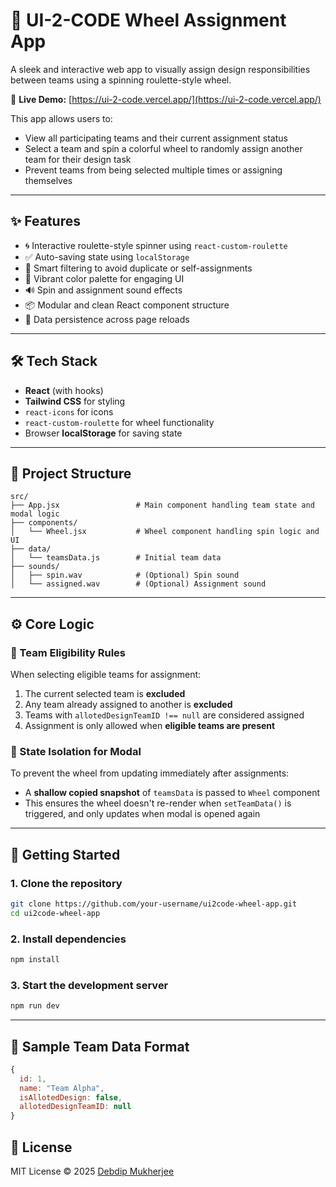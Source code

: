 # 🎯 UI-2-CODE Wheel Assignment App

A sleek and interactive web app to visually assign design responsibilities between teams using a spinning roulette-style wheel.

🔗 **Live Demo:** [https://ui-2-code.vercel.app/](https://ui-2-code.vercel.app/)

This app allows users to:
- View all participating teams and their current assignment status
- Select a team and spin a colorful wheel to randomly assign another team for their design task
- Prevent teams from being selected multiple times or assigning themselves

---

## ✨ Features

- 🌀 Interactive roulette-style spinner using `react-custom-roulette`
- ✅ Auto-saving state using `localStorage`
- 🧠 Smart filtering to avoid duplicate or self-assignments
- 🎨 Vibrant color palette for engaging UI
- 🔊 Spin and assignment sound effects
- 📦 Modular and clean React component structure
- 💾 Data persistence across page reloads

---

## 🛠 Tech Stack

- **React** (with hooks)
- **Tailwind CSS** for styling
- `react-icons` for icons
- `react-custom-roulette` for wheel functionality
- Browser **localStorage** for saving state

---

## 📂 Project Structure

```
src/
├── App.jsx                 # Main component handling team state and modal logic
├── components/
│   └── Wheel.jsx           # Wheel component handling spin logic and UI
├── data/
│   └── teamsData.js        # Initial team data
├── sounds/
│   ├── spin.wav            # (Optional) Spin sound
│   └── assigned.wav        # (Optional) Assignment sound
```

---

## ⚙️ Core Logic

### 🔁 Team Eligibility Rules

When selecting eligible teams for assignment:
1. The current selected team is **excluded**
2. Any team already assigned to another is **excluded**
3. Teams with `allotedDesignTeamID !== null` are considered assigned
4. Assignment is only allowed when **eligible teams are present**

### 🧠 State Isolation for Modal

To prevent the wheel from updating immediately after assignments:
- A **shallow copied snapshot** of `teamsData` is passed to `Wheel` component
- This ensures the wheel doesn't re-render when `setTeamData()` is triggered, and only updates when modal is opened again

---

## 🚀 Getting Started

### 1. Clone the repository

```bash
git clone https://github.com/your-username/ui2code-wheel-app.git
cd ui2code-wheel-app
```

### 2. Install dependencies

```bash
npm install
```

### 3. Start the development server

```bash
npm run dev
```

---

## 🧪 Sample Team Data Format

```js
{
  id: 1,
  name: "Team Alpha",
  isAllotedDesign: false,
  allotedDesignTeamID: null
}
```

## 📃 License

MIT License © 2025 [Debdip Mukherjee](https://github.com/DebdipWritesCode)